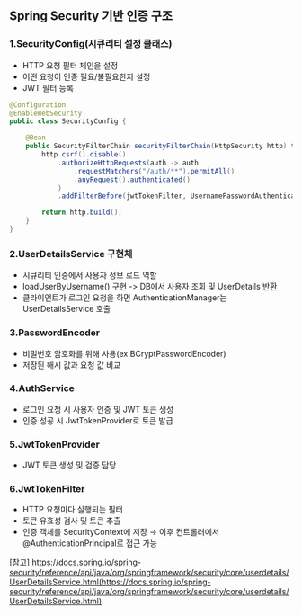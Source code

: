 ## Spring Security 기반 인증 구조

### 1.SecurityConfig(시큐리티 설정 클래스)
- HTTP 요청 필터 체인을 설정
- 어떤 요청이 인증 필요/불필요한지 설정
- JWT 필터 등록

```java
@Configuration
@EnableWebSecurity
public class SecurityConfig {

    @Bean
    public SecurityFilterChain securityFilterChain(HttpSecurity http) throws Exception {
        http.csrf().disable()
            .authorizeHttpRequests(auth -> auth
                .requestMatchers("/auth/**").permitAll()
                .anyRequest().authenticated()
            )
            .addFilterBefore(jwtTokenFilter, UsernamePasswordAuthenticationFilter.class);

        return http.build();
    }
}
```

### 2.UserDetailsService 구현체
- 시큐리티 인증에서 사용자 정보 로드 역할
- loadUserByUsername() 구현 ->  DB에서 사용자 조회 및 UserDetails 반환
- 클라이언트가 로그인 요청을 하면 AuthenticationManager는 UserDetailsService 호출

### 3.PasswordEncoder
- 비밀번호 암호화를 위해 사용(ex.BCryptPasswordEncoder)
- 저장된 해시 값과 요청 값 비교

### 4.AuthService
- 로그인 요청 시 사용자 인증 및 JWT 토큰 생성
- 인증 성공 시 JwtTokenProvider로 토큰 발급

### 5.JwtTokenProvider
- JWT 토큰 생성 및 검증 담당

### 6.JwtTokenFilter
- HTTP 요청마다 실행되는 필터
- 토큰 유효성 검사 및 토큰 추출
- 인증 객체를 SecurityContext에 저장 → 이후 컨트롤러에서 @AuthenticationPrincipal로 접근 가능


[참고]
https://docs.spring.io/spring-security/reference/api/java/org/springframework/security/core/userdetails/UserDetailsService.html(https://docs.spring.io/spring-security/reference/api/java/org/springframework/security/core/userdetails/UserDetailsService.html)
